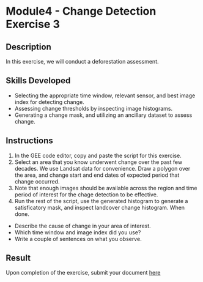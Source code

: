 # Module4 - Change Detection Exercise 3

## Description
In this exercise, we will conduct a deforestation assessment.

## Skills Developed
- Selecting the appropriate time window, relevant sensor, and best image index for detecting change.
- Assessing change thresholds by inspecting image histograms.
- Generating a change mask, and utilizing an ancillary dataset to assess change.

## Instructions
1. In the GEE code editor, copy and paste the script for this exercise.
2. Select an area that you know underwent change over the past few decades. We use Landsat data for convenience. Draw a polygon over the area, and change start and end dates of expected period that change occurred. 
3. Note that enough images should be available across the region and time period of interest for the chage detection to be effective.
4. Run the rest of the script, use the generated histogram to generate a satisficatory mask, and inspect landcover change histogram.
  When done.<br>
- Describe the cause of change in your area of interest.
- Which time window and image index did you use?
- Write a couple of sentences on what you observe.

## Result
Upon completion of the exercise, submit your document [here](https://github.com/SERVIR-WA/GALUP/issues/new?assignees=&labels=Exercise+W4M2&template=w4m2-exercise-submission.md&title=Module+2+exercise+%5Breplace+with+your+name%5D)
